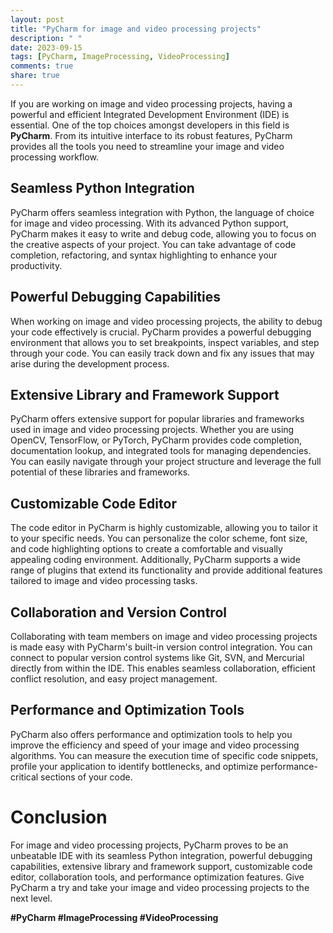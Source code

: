 ```yaml
---
layout: post
title: "PyCharm for image and video processing projects"
description: " "
date: 2023-09-15
tags: [PyCharm, ImageProcessing, VideoProcessing]
comments: true
share: true
---
```


If you are working on image and video processing projects, having a powerful and efficient Integrated Development Environment (IDE) is essential. One of the top choices amongst developers in this field is **PyCharm**. From its intuitive interface to its robust features, PyCharm provides all the tools you need to streamline your image and video processing workflow.

## Seamless Python Integration

PyCharm offers seamless integration with Python, the language of choice for image and video processing. With its advanced Python support, PyCharm makes it easy to write and debug code, allowing you to focus on the creative aspects of your project. You can take advantage of code completion, refactoring, and syntax highlighting to enhance your productivity.

## Powerful Debugging Capabilities

When working on image and video processing projects, the ability to debug your code effectively is crucial. PyCharm provides a powerful debugging environment that allows you to set breakpoints, inspect variables, and step through your code. You can easily track down and fix any issues that may arise during the development process.

## Extensive Library and Framework Support

PyCharm offers extensive support for popular libraries and frameworks used in image and video processing projects. Whether you are using OpenCV, TensorFlow, or PyTorch, PyCharm provides code completion, documentation lookup, and integrated tools for managing dependencies. You can easily navigate through your project structure and leverage the full potential of these libraries and frameworks.

## Customizable Code Editor

The code editor in PyCharm is highly customizable, allowing you to tailor it to your specific needs. You can personalize the color scheme, font size, and code highlighting options to create a comfortable and visually appealing coding environment. Additionally, PyCharm supports a wide range of plugins that extend its functionality and provide additional features tailored to image and video processing tasks.

## Collaboration and Version Control

Collaborating with team members on image and video processing projects is made easy with PyCharm's built-in version control integration. You can connect to popular version control systems like Git, SVN, and Mercurial directly from within the IDE. This enables seamless collaboration, efficient conflict resolution, and easy project management.

## Performance and Optimization Tools

PyCharm also offers performance and optimization tools to help you improve the efficiency and speed of your image and video processing algorithms. You can measure the execution time of specific code snippets, profile your application to identify bottlenecks, and optimize performance-critical sections of your code.

# Conclusion

For image and video processing projects, PyCharm proves to be an unbeatable IDE with its seamless Python integration, powerful debugging capabilities, extensive library and framework support, customizable code editor, collaboration tools, and performance optimization features. Give PyCharm a try and take your image and video processing projects to the next level.

**#PyCharm #ImageProcessing #VideoProcessing**